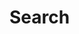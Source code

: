 # Search

<div id="search"></div>
<script>
  window.addEventListener('DOMContentLoaded', () => {
    new PagefindUI({ element: "#search", showSubResults: true });
  });
</script>
